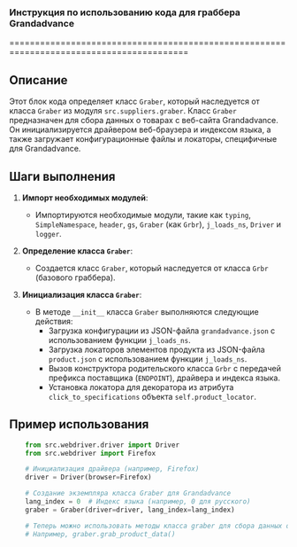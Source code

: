 ### **Инструкция по использованию кода для граббера Grandadvance**

=========================================================================================

Описание
-------------------------
Этот блок кода определяет класс `Graber`, который наследуется от класса `Graber` из модуля `src.suppliers.graber`. Класс `Graber` предназначен для сбора данных о товарах с веб-сайта Grandadvance. Он инициализируется драйвером веб-браузера и индексом языка, а также загружает конфигурационные файлы и локаторы, специфичные для Grandadvance.

Шаги выполнения
-------------------------
1. **Импорт необходимых модулей**:
   - Импортируются необходимые модули, такие как `typing`, `SimpleNamespace`, `header`, `gs`, `Graber` (как `Grbr`), `j_loads_ns`, `Driver` и `logger`.

2. **Определение класса `Graber`**:
   - Создается класс `Graber`, который наследуется от класса `Grbr` (базового граббера).

3. **Инициализация класса `Graber`**:
   - В методе `__init__` класса `Graber` выполняются следующие действия:
     - Загрузка конфигурации из JSON-файла `grandadvance.json` с использованием функции `j_loads_ns`.
     - Загрузка локаторов элементов продукта из JSON-файла `product.json` с использованием функции `j_loads_ns`.
     - Вызов конструктора родительского класса `Grbr` с передачей префикса поставщика (`ENDPOINT`), драйвера и индекса языка.
     - Установка локатора для декоратора из атрибута `click_to_specifications` объекта `self.product_locator`.

Пример использования
-------------------------

```python
    from src.webdriver.driver import Driver
    from src.webdriver import Firefox

    # Инициализация драйвера (например, Firefox)
    driver = Driver(browser=Firefox)

    # Создание экземпляра класса Graber для Grandadvance
    lang_index = 0  # Индекс языка (например, 0 для русского)
    graber = Graber(driver=driver, lang_index=lang_index)

    # Теперь можно использовать методы класса graber для сбора данных о товарах с Grandadvance
    # Например, graber.grab_product_data()
```